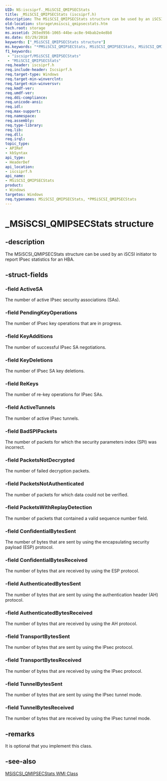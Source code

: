 ```yaml
---
UID: NS:iscsiprf._MSiSCSI_QMIPSECStats
title: _MSiSCSI_QMIPSECStats (iscsiprf.h)
description: The MSiSCSI_QMIPSECStats structure can be used by an iSCSI initiator to report IPsec statistics for an HBA.
old-location: storage\msiscsi_qmipsecstats.htm
tech.root: storage
ms.assetid: 265ed956-1065-44be-ac8e-94bab2e4e8b8
ms.date: 03/29/2018
keywords: ["_MSiSCSI_QMIPSECStats structure"]
ms.keywords: "*PMSiSCSI_QMIPSECStats, MSiSCSI_QMIPSECStats, MSiSCSI_QMIPSECStats structure [Storage Devices], PMSiSCSI_QMIPSECStats, PMSiSCSI_QMIPSECStats structure pointer [Storage Devices], _MSiSCSI_QMIPSECStats, iscsiprf/MSiSCSI_QMIPSECStats, iscsiprf/PMSiSCSI_QMIPSECStats, storage.msiscsi_qmipsecstats, structs-iSCSI_979ce8ac-35be-4ac1-930a-6614053fc805.xml"
f1_keywords:
 - "iscsiprf/MSiSCSI_QMIPSECStats"
 - "MSiSCSI_QMIPSECStats"
req.header: iscsiprf.h
req.include-header: Iscsiprf.h
req.target-type: Windows
req.target-min-winverclnt: 
req.target-min-winversvr: 
req.kmdf-ver: 
req.umdf-ver: 
req.ddi-compliance: 
req.unicode-ansi: 
req.idl: 
req.max-support: 
req.namespace: 
req.assembly: 
req.type-library: 
req.lib: 
req.dll: 
req.irql: 
topic_type:
- APIRef
- kbSyntax
api_type:
- HeaderDef
api_location:
- iscsiprf.h
api_name:
- MSiSCSI_QMIPSECStats
product:
- Windows
targetos: Windows
req.typenames: MSiSCSI_QMIPSECStats, *PMSiSCSI_QMIPSECStats
---
```


# _MSiSCSI_QMIPSECStats structure


## -description


The MSiSCSI_QMIPSECStats structure can be used by an iSCSI initiator to report IPsec statistics for an HBA. 


## -struct-fields




### -field ActiveSA

The number of active IPsec security associations (SAs). 


### -field PendingKeyOperations

The number of IPsec key operations that are in progress. 


### -field KeyAdditions

The number of successful IPsec SA negotiations. 


### -field KeyDeletions

The number of IPsec SA key deletions. 


### -field ReKeys

The number of re-key operations for IPsec SAs. 


### -field ActiveTunnels

The number of active IPsec tunnels. 


### -field BadSPIPackets

The number of packets for which the security parameters index (SPI) was incorrect.


### -field PacketsNotDecrypted

The number of failed decryption packets. 


### -field PacketsNotAuthenticated

The number of packets for which data could not be verified.


### -field PacketsWithReplayDetection

The number of packets that contained a valid sequence number field.


### -field ConfidentialBytesSent

The number of bytes that are sent by using the encapsulating security payload (ESP) protocol.


### -field ConfidentialBytesReceived

The number of bytes that are received by using the ESP protocol.


### -field AuthenticatedBytesSent

The number of bytes that are sent by using the authentication header (AH) protocol.


### -field AuthenticatedBytesReceived

The number of bytes that are received by using the AH protocol.


### -field TransportBytesSent

The number of bytes that are sent by using the IPsec protocol. 


### -field TransportBytesReceived

The number of bytes that are received by using the IPsec protocol. 


### -field TunnelBytesSent

The number of bytes that are sent by using the IPsec tunnel mode.


### -field TunnelBytesReceived

The number of bytes that are received by using the IPsec tunnel mode.


## -remarks



It is optional that you implement this class.




## -see-also




<a href="https://docs.microsoft.com/windows-hardware/drivers/storage/msiscsi-qmipsecstats-wmi-class">MSiSCSI_QMIPSECStats WMI Class</a>
 

 

